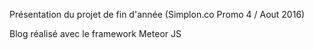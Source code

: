 
Présentation du projet de fin d'année (Simplon.co Promo 4 / Aout 2016) 

Blog réalisé avec le framework Meteor JS


